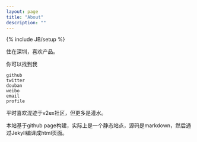 ```yaml
---
layout: page
title: "About"
description: ""
---
```

{% include JB/setup %}

住在深圳，喜欢产品。

你可以找到我

    github
    twitter
    douban
    weibo
    email
    profile


平时喜欢混迹于v2ex社区，但更多是灌水。

本站基于github page构建，实际上是一个静态站点，源码是markdown，然后通过Jekyll编译成html页面。